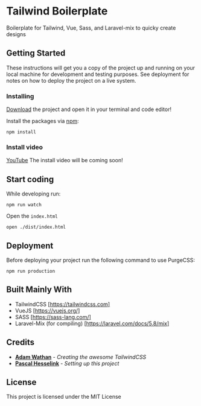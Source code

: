 # Tailwind Boilerplate

Boilerplate for Tailwind, Vue, Sass, and Laravel-mix to quicky create designs

## Getting Started

These instructions will get you a copy of the project up and running on your local machine for development and testing purposes. See deployment for notes on how to deploy the project on a live system.

### Installing

[Download](https://github.com/PascalHesselink/TailwindBoilerplate/archive/master.zip) the project and open it in your terminal and code editor!


Install the packages via [npm](https://www.npmjs.com/):
```
npm install 
```

### Install video

[YouTube](https://www.youtube.com/channel/UCWnjbVAhlRwOCC1q9mpPSZQ) 
The install video will be coming soon!

## Start coding


While developing run:
```
npm run watch
```

Open the ``index.html``
```
open ./dist/index.html
```

## Deployment

Before deploying your project run the following command to use PurgeCSS:
```
npm run production
```

## Built Mainly With

  - TailwindCSS [https://tailwindcss.com]
  - VueJS [https://vuejs.org/]
  - SASS [https://sass-lang.com/]
  - Laravel-Mix (for compiling) [https://laravel.com/docs/5.8/mix]


## Credits

* **[Adam Wathan](https://adamwathan.me/)** - *Creating the awesome TailwindCSS*
* **[Pascal Hesselink](https://pascalhesselink.nl)** - *Setting up this project*


## License

This project is licensed under the MIT License
